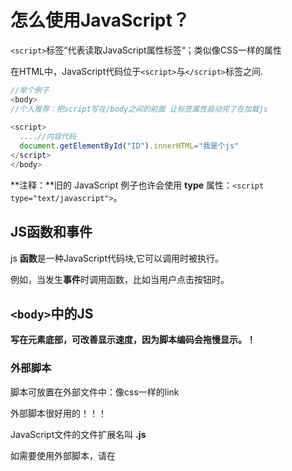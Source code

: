# 怎么使用JavaScript？

 `<script>`标签“代表读取JavaScript属性标签“；类似像CSS一样的属性

在HTML中，JavaScript代码位于``<script>``与`</script>`标签之间.

```javascript
//举个例子
<body>
//个人推荐：把script写在/body之间的前面 让标签属性启动完了在加载js
  
<script>
  ....//内容代码
  document.getElementById("ID").innerHTML="我是个js"
</script>    
</body>
```

**注释：**旧的 JavaScript 例子也许会使用 **type** 属性：`<script type="text/javascript">`。



## JS函数和事件

js   **函数**是一种JavaScript代码块,它可以调用时被执行。

例如，当发生**事件**时调用函数，比如当用户点击按钮时。







## `<body>`中的JS

**写在<body>元素底部，可改善显示速度，因为脚本编码会拖慢显示。！**



### 外部脚本

脚本可放置在外部文件中：像css一样的link

外部脚本很好用的！！！

JavaScript文件的文件扩展名叫 **.js**

如需要使用外部脚本，请在<script>标签的src属性中设置的名称

```javascript
<script src="sasdas.js"></script>
....//看你扩展名的前面的名字 扩展名必须是 .js
//外部脚本不能包含 <script> 标签。！！！
```

放在<head>与放在<body>区别在哪？

1. 放在head里面会优先启动javascript然后拖迟HTML启动
2. 放在body后会先启动HTML然后在启动javaScript速度快一点

## 外部 JavaScript 的优势

在外部文件中放置脚本有如下优势：

- 分离了 HTML 和代码

- 使 HTML 和 JavaScript 更易于阅读和维护

- 已缓存的 JavaScript 文件可加速页面加载

- ## 外部引用

  可通过完整的 URL 或相对于当前网页的路径引用外部脚本：

  本例使用完整的 URL 来链接至脚本：

  ### 实例

  ```
  <script src="https://www.w3school.com.cn/js/myScript1.js"></script>
  ```




